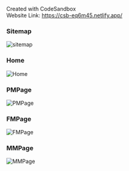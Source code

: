 Created with CodeSandbox  
Website Link: https://csb-eq6m45.netlify.app/  

### Sitemap  
![sitemap](https://user-images.githubusercontent.com/64351360/223666946-bd75723f-2b62-40fd-a31c-38d1787fd445.png)  
### Home  
![Home](https://user-images.githubusercontent.com/64351360/223666932-c5a0136f-2ab5-4054-aa33-b6cbc9e68f18.png)  

### PMPage  
![PMPage](https://user-images.githubusercontent.com/64351360/223666942-522d961b-ee40-44a9-88cc-83b0fecb653d.png)  

### FMPage  
![FMPage](https://user-images.githubusercontent.com/64351360/223666907-202bfba4-d648-4d44-968b-aaa645141d00.png)  

### MMPage
![MMPage](https://user-images.githubusercontent.com/64351360/223666937-b853d1bd-5829-4480-80c5-1212eb079597.png)
